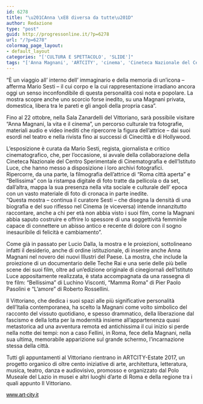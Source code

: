 ```yaml
---
id: 6278
title: "\u201CAnna \xE8 diversa da tutte\u201D"
author: Redazione
type: "post"
guid: http://progressonline.it/?p=6278
url: "/?p=6278"
colormag_page_layout:
- default_layout
categories: "['CULTURA E SPETTACOLO', 'SLIDE']"
tags: "['Anna Magnani', 'ARTCITY', 'cinema', 'Cineteca Nazionale del Centro Sperimentale di Cinematografia', 'fotografie', 'Istituto Luce', 'la vita e il cinema', 'Lucio Dalla', 'Mario Sesti', 'mostra', 'Roma', 'Sala Zanardelli del Vittoriano']"
---
```


“È un viaggio all’ interno dell’ immaginario e della memoria di un’icona – afferma Mario Sesti – il cui corpo e la cui rappresentazione irradiano ancora oggi un senso inconfondibile di questa personalità così nota e popolare. La mostra scopre anche uno scorcio forse inedito, su una Magnani privata, domestica, libera tra le pareti e gli angoli della propria casa”.

Fino al 22 ottobre, nella Sala Zanardelli del Vittoriano, sarà possibile visitare “Anna Magnani, la vita e il cinema”, un percorso culturale tra fotografie, materiali audio e video inediti che ripercorre la figura dell’attrice – dai suoi esordi nel teatro e nella rivista fino ai successi di Cinecittà e di Hollywood.

L’esposizione è curata da Mario Sesti, regista, giornalista e critico cinematografico, che, per l’occasione, si avvale della collaborazione della Cineteca Nazionale del Centro Sperimentale di Cinematografia e dell’Istituto Luce, che hanno messo a disposizione i loro archivi fotografici.  
Ripercorre, da una parte, la filmografia dell’attrice di “Roma città aperta” e “Bellissima” con la ristampa digitale di foto tratte da pellicola o da set, dall’altra, mappa la sua presenza nella vita sociale e culturale dell’ epoca con un vasto materiale di foto di cronaca in parte inedite.  
“Questa mostra – continua il curatore Sesti – che disegna la densità di una biografia e del suo riflesso nel Cinema (e viceversa) intende innanzitutto raccontare, anche a chi per età non abbia visto i suoi film, come la Magnani abbia saputo costruire e offrire lo spessore di una soggettività femminile capace di connettere un abisso antico e recente di dolore con il sogno inesauribile di felicità e cambiamento”.

Come già in passato per Lucio Dalla, la mostra e le proiezioni, sottolineano infatti il desiderio, anche di ordine istituzionale, di inserire anche Anna Magnani nel novero dei nuovi Illustri del Paese. La mostra, che include la proiezione di un documentario delle Teche Rai e una serie delle più belle scene dei suoi film, oltre ad un’edizione originale di cinegiornali dell’Istituto Luce appositamente realizzata, è stata accompagnata da una rassegna di tre film: “Bellissima” di Luchino Visconti, “Mamma Roma” di Pier Paolo Pasolini e “L’amore” di Roberto Rossellini.

Il Vittoriano, che dedica i suoi spazi alle più significative personalità dell’Italia contemporanea, ha scelto la Magnani come volto simbolico del racconto del vissuto quotidiano, e spesso drammatico, della liberazione dal fascismo e della lotta per la modernità insieme all’appartenenza quasi metastorica ad una avventura remota ed antichissima il cui inizio si perde nella notte dei tempi: non a caso Fellini, in Roma, fece della Magnani, nella sua ultima, memorabile apparizione sul grande schermo, l’incarnazione stessa della città.

Tutti gli appuntamenti al Vittoriano rientrano in ARTCITY-Estate 2017, un progetto organico di oltre cento iniziative di arte, architettura, letteratura, musica, teatro, danza e audiovisivo, promosso e organizzato dal Polo Museale del Lazio in musei e altri luoghi d’arte di Roma e della regione tra i quali appunto Il Vittoriano.

<span style="font-size: 10.5pt;">[<span style="color: #000000;"><span style="margin: 0px; font-family: 'Arial',sans-serif;">www.art-city.it</span></span>](https://www.art-city.it)</span>